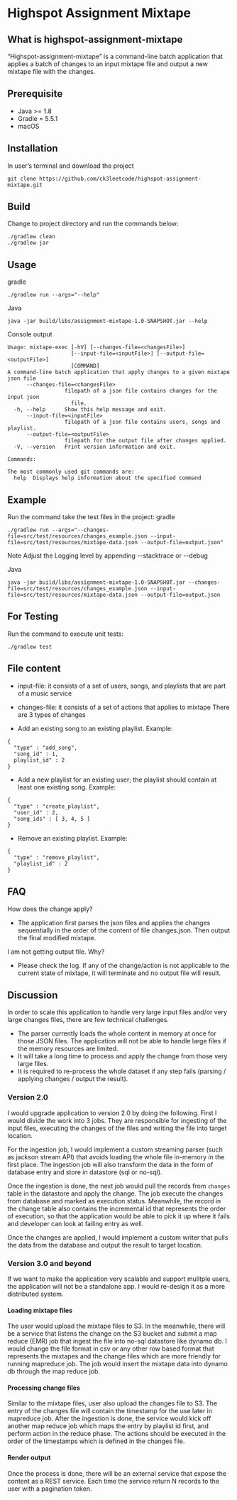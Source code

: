 # Highspot Assignment Mixtape

## What is highspot-assignment-mixtape
“Highspot-assignment-mixtape” is a command-line batch application that applies a batch of changes to an input mixtape file and output a new mixtape file with the changes.

## Prerequisite
*   Java >= 1.8
*   Gradle = 5.5.1
*   macOS

## Installation
In user’s terminal and download the project
```
git clone https://github.com/ck3leetcode/highspot-assignment-mixtape.git
```

## Build
Change to project directory and run the commands below:
```
./gradlew clean
./gradlew jar
```

## Usage
gradle
```
./gradlew run --args="--help"
```
Java
```
java -jar build/libs/assignment-mixtape-1.0-SNAPSHOT.jar --help
```
Console output
```
Usage: mixtape-exec [-hV] [--changes-file=<changesFile>]
                    [--input-file=<inputFile>] [--output-file=<outputFile>]
                    [COMMAND]
A command-line batch application that apply changes to a given mixtape json file
      --changes-file=<changesFile>
                  filepath of a json file contains changes for the input json
                    file.
  -h, --help      Show this help message and exit.
      --input-file=<inputFile>
                  filepath of a json file contains users, songs and playlist.
      --output-file=<outputFile>
                  filepath for the output file after changes applied.
  -V, --version   Print version information and exit.

Commands:

The most commonly used git commands are:
  help  Displays help information about the specified command
```

## Example
Run the command take the test files in the project:
gradle
```
./gradlew run --args="--changes-file=src/test/resources/changes_example.json --input-file=src/test/resources/mixtape-data.json --output-file=output.json" 
```
Note
Adjust the Logging level by appending --stacktrace or --debug

Java
```
java -jar build/libs/assignment-mixtape-1.0-SNAPSHOT.jar --changes-file=src/test/resources/changes_example.json --input-file=src/test/resources/mixtape-data.json --output-file=output.json
```

## For Testing
Run the command to execute unit tests:
```
./gradlew test
```

## File content
* input-file: it consists of a set of users, songs, and playlists that are part of a music service

* changes-file: it consists of a set of actions that applies to mixtape
There are 3 types of changes
* Add an existing song to an existing playlist. Example:
```
{
  "type" : "add_song",
  "song_id" : 1,
  playlist_id" : 2
}
```
* Add a new playlist for an existing user; the playlist should contain at least one existing song. Example:
```
{
  "type" : "create_playlist",
  "user_id" : 2,
  "song_ids" : [ 3, 4, 5 ]
}
```
* Remove an existing playlist. Example:
```
{
  "type" : "remove_playlist",
  "playlist_id" : 2
}
```

## FAQ
How does the change apply?
+ The application first parses the json files and applies the changes sequentially in the order of the content of file changes.json. Then output the final modified mixtape.

I am not getting output file. Why?
+ Please check the log. If any of the change/action is not applicable to the current state of mixtape, it will terminate and no output file will result.


## Discussion
In order to scale this application to handle very large input files and/or very large changes files, there are few technical challenges.
* The parser currently loads the whole content in memory at once for those JSON files. The application will not be able to handle large files if the memory resources are limited.
* It will take a long time to process and apply the change from those very large files.
* It is required to re-process the whole dataset if any step fails (parsing / applying changes / output the result).

### Version 2.0
I would upgrade application to version 2.0 by doing the following. First I would divide the work into 3 jobs. They are responsible for ingesting of the input files, executing the changes of the files and writing the file into target location.

For the ingestion job, I would implement a custom streaming parser (such as jackson stream API) that avoids loading the whole file in-memory in the first place. The ingestion job will also transform the data in the form of database entry and store in datastore (sql or no-sql).

Once the ingestion is done, the next job would pull the records from `changes` table in the datastore and apply the change. The job execute the changes from database and marked as execution status. Meanwhile, the record in the change table also contains the incremental id that represents the order of execution, so that the application would be able to pick it up where it fails and developer can look at failing entry as well.

Once the changes are applied, I would implement a custom writer that pulls the data from the database and output the result to target location.

### Version 3.0 and beyond
If we want to make the application very scalable and support mulitple users, the application will not be a standalone app. I would re-design it as a more distributed system.

#### Loading mixtape files
The user would upload the mixtape files to S3. In the meanwhile, there will be a service that listens the change on the S3 bucket and submit a map reduce (EMR) job that ingest the file into no-sql datastore like dynamo db. I would change the file format in csv or any other row based format that represents the mixtapes and the change files which are more friendly for running mapreduce job. The job would insert the mixtape data into dynamo db through the map reduce job.

#### Processing change files
Similar to the mixtape files, user also upload the changes file to S3. The entry of the changes file will contain the timestamp for the use later in mapreduce job. After the ingestion is done, the service would kick off another map reduce job which maps the entry by playlist id first, and perform action in the reduce phase. The actions should be executed in the order of the timestamps which is defined in the changes file.

#### Render output
Once the process is done, there will be an external service that expose the content as a REST service. Each time the service return N records to the user with a pagination token. 
